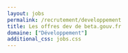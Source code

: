 ```yaml
---
layout: jobs
permalink: /recrutement/developpement
title: Les offres dev de beta.gouv.fr
domaine: ["Développement"]
additional_css: jobs.css
---
```

